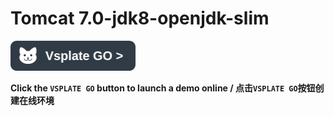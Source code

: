 # Tomcat 7.0-jdk8-openjdk-slim

<a href="https://www.vsplate.com/?docker-compose=https://github.com/vsplate/dcenvs/tomcat/7.0-jdk8-openjdk-slim"><img alt="VSPLATE GO" src="https://raw.githubusercontent.com/vsplate/images/master/vsgo_btn.png" width="200px"></a>

**Click the `VSPLATE GO` button to launch a demo online / 点击`VSPLATE GO`按钮创建在线环境**